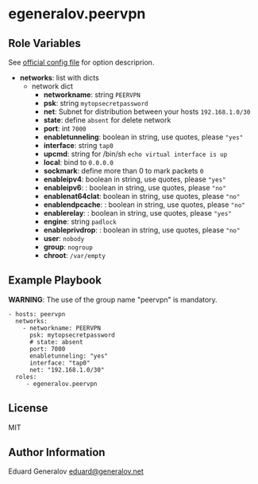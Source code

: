 egeneralov.peervpn
==================

Role Variables
--------------

See [official config file](https://raw.githubusercontent.com/peervpn/peervpn/master/peervpn.conf) for option descriprion.

- **networks**: list with dicts
  - network dict
    - **networkname**: string `PEERVPN`
    - **psk**: string `mytopsecretpassword`
    - **net**: Subnet for distribution between your hosts `192.168.1.0/30`
    - **state**: define `absent` for delete network
    - **port**: int `7000`
    - **enabletunneling**: boolean in string, use quotes, please `"yes"`
    - **interface**: string `tap0`
    - **upcmd**: string for /bin/sh `echo virtual interface is up`
    - **local**: bind to `0.0.0.0`
    - **sockmark**: define more than 0 to mark packets `0`
    - **enableipv4**: boolean in string, use quotes, please `"yes"`
    - **enableipv6**: : boolean in string, use quotes, please `"no"`
    - **enablenat64clat**: boolean in string, use quotes, please `"no"`
    - **enablendpcache**: : boolean in string, use quotes, please `"no"`
    - **enablerelay**: : boolean in string, use quotes, please `"yes"`
    - **engine**: string `padlock`
    - **enableprivdrop**: : boolean in string, use quotes, please `"no"`
    - **user**: `nobody`
    - **group**: `nogroup`
    - **chroot**: `/var/empty`

Example Playbook
----------------

**WARNING**: The use of the group name "peervpn" is mandatory.

    - hosts: peervpn
      networks:
        - networkname: PEERVPN
          psk: mytopsecretpassword
          # state: absent
          port: 7000
          enabletunneling: "yes"
          interface: "tap0"
          net: "192.168.1.0/30"
      roles:
         - egeneralov.peervpn


License
-------

MIT

Author Information
------------------

Eduard Generalov <eduard@generalov.net>
